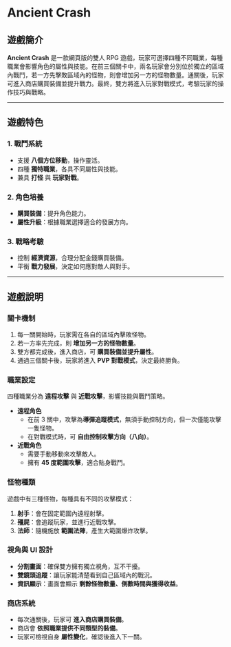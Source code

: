 # Ancient Crash

## 遊戲簡介

**Ancient Crash** 是一款網頁版的雙人 RPG 遊戲，玩家可選擇四種不同職業，每種職業會影響角色的屬性與技能。在前三個關卡中，兩名玩家會分別位於獨立的區域內戰鬥，若一方先擊敗區域內的怪物，則會增加另一方的怪物數量。通關後，玩家可進入商店購買裝備並提升戰力。最終，雙方將進入玩家對戰模式，考驗玩家的操作技巧與戰略。

---

## 遊戲特色

### 1. **戰鬥系統**

- 支援 **八個方位移動**，操作靈活。
- 四種 **獨特職業**，各具不同屬性與技能。
- 兼具 **打怪** 與 **玩家對戰**。

### 2. **角色培養**

- **購買裝備**：提升角色能力。
- **屬性升級**：根據職業選擇適合的發展方向。

### 3. **戰略考驗**

- 控制 **經濟資源**，合理分配金錢購買裝備。
- 平衡 **戰力發展**，決定如何應對敵人與對手。

---

## 遊戲說明

### **關卡機制**

1. 每一關開始時，玩家需在各自的區域內擊敗怪物。
2. 若一方率先完成，則 **增加另一方的怪物數量**。
3. 雙方都完成後，進入商店，可 **購買裝備並提升屬性**。
4. 通過三個關卡後，玩家將進入 **PVP 對戰模式**，決定最終勝負。

### **職業設定**

四種職業分為 **遠程攻擊** 與 **近戰攻擊**，影響技能與戰鬥策略。

- **遠程角色**
  - 在前 3 關中，攻擊為**導彈追蹤模式**，無須手動控制方向，但一次僅能攻擊一隻怪物。
  - 在對戰模式時，可 **自由控制攻擊方向（八向）**。
- **近戰角色**
  - 需要手動移動來攻擊敵人。
  - 擁有 **45 度範圍攻擊**，適合貼身戰鬥。

### **怪物種類**

遊戲中有三種怪物，每種具有不同的攻擊模式：

1. **射手**：會在固定範圍內遠程射擊。
2. **殭屍**：會追蹤玩家，並進行近戰攻擊。
3. **法師**：隨機施放 **範圍法陣**，產生大範圍爆炸攻擊。

### **視角與 UI 設計**

- **分割畫面**：確保雙方擁有獨立視角，互不干擾。
- **雙鏡頭追蹤**：讓玩家能清楚看到自己區域內的戰況。
- **資訊顯示**：畫面會顯示 **剩餘怪物數量、倒數時間與獲得收益**。

### **商店系統**

- 每次通關後，玩家可 **進入商店購買裝備**。
- 商店會 **依照職業提供不同類型的裝備**。
- 玩家可檢視自身 **屬性變化**，確認後進入下一關。

